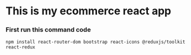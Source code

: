 # This is my ecommerce react app

### First run this command code 
`npm install react-router-dom bootstrap react-icons @reduxjs/toolkit react-redux`